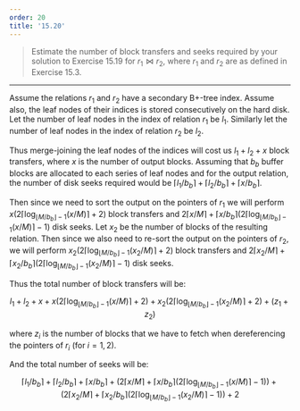 ```yaml
---
order: 20
title: '15.20'
---
```

> Estimate the number of block transfers and seeks required by your solution to 
> Exercise 15.19 for $r_1 \bowtie r_2$, where $r_1$ and $r_2$ are as defined in 
> Exercise 15.3. 

--------------------------------

Assume the relations $r_1$ and $r_2$ have a secondary B+-tree index. Assume also, the 
leaf nodes of their indices is stored consecutively on the hard disk. Let the number of 
leaf nodes in the index of relation $r_1$ be $l_1$. Similarly let the number of leaf nodes
in the index of relation $r_2$ be $l_2$. 

Thus merge-joining the leaf nodes of the indices will cost us $l_1 + l_2 + x$ block transfers, 
where $x$ is the number of output blocks. Assuming that $b_b$ buffer blocks are allocated to each 
series of leaf nodes and for the output relation, the number of disk seeks required would be $\lceil l_1 / b_b \rceil + \lceil l_2 / b_b \rceil + \lceil x / b_b \rceil$.

Then since we need to sort the output on the pointers of $r_1$ we will perform
$x (2 \lceil \log_{\lfloor M/b_b \rfloor - 1}(x / M) \rceil + 2)$ block transfers and 
$2 \lceil x / M \rceil + \lceil x / b_b \rceil (2 \lceil \log_{\lfloor M/b_b \rfloor - 1}(x / M) \rceil - 1)$ disk seeks. Let $x_2$ be the number of blocks of the resulting relation. Then
since we also need to re-sort the output on the pointers of $r_2$, we will perform 
$x_2 (2 \lceil \log_{\lfloor M/b_b \rfloor - 1}(x_2 / M) \rceil + 2)$ block transfers and 
$2 \lceil x_2 / M \rceil + \lceil x_2 / b_b \rceil (2 \lceil \log_{\lfloor M/b_b \rfloor - 1}(x_2 / M) \rceil - 1)$ disk seeks.

Thus the total number of block transfers will be: 

$$
l_1 + l_2 + x + x (2 \lceil \log_{\lfloor M/b_b \rfloor - 1}(x / M) \rceil + 2) + x_2 (2 \lceil \log_{\lfloor M/b_b \rfloor - 1}(x_2 / M) \rceil + 2) + (z_1 + z_2)
$$

where $z_i$ is the number of blocks that we have to fetch when dereferencing the pointers of $r_i$
(for $i = 1, 2$).

And the total number of seeks will be: 

$$
\lceil l_1 / b_b \rceil + \lceil l_2 / b_b \rceil + \lceil x / b_b \rceil + (2 \lceil x / M \rceil + \lceil x / b_b \rceil (2 \lceil \log_{\lfloor M/b_b \rfloor - 1}(x / M) \rceil - 1)) + (2 \lceil x_2 / M \rceil + \lceil x_2 / b_b \rceil (2 \lceil \log_{\lfloor M/b_b \rfloor - 1}(x_2 / M) \rceil - 1)) + 2 
$$